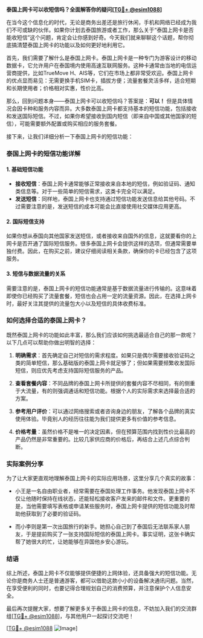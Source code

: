 **泰国上网卡可以收短信吗？全面解答你的疑问[[TG💪+ @esim1088](https://t.me/s/esim1088)]**

在当今这个信息化的时代，无论是商务出差还是旅行休闲，手机和网络已经成为我们不可或缺的伙伴。如果你计划去泰国旅游或者工作，那么关于“泰国上网卡是否能收短信”这个问题，肯定会让你感到好奇。今天我们就来聊聊这个话题，帮你彻底搞清楚泰国上网卡的功能以及如何更好地利用它。

首先，我们需要了解什么是泰国上网卡。泰国上网卡是一种专门为游客设计的移动数据卡，它允许用户在泰国境内使用高速互联网服务。这种卡通常由当地的电信运营商提供，比如TrueMove H、AIS等，它们在市场上都非常受欢迎。泰国上网卡的优点显而易见：无需更换手机SIM卡，插拔方便；流量套餐灵活多样，适合短期和长期使用者；价格相对实惠，性价比高。

那么，回到问题本身——泰国上网卡可以收短信吗？答案是：**可以！** 但是具体情况会因卡种和服务内容而异。大多数泰国上网卡都支持基本的短信功能，包括接收和发送国际短信。不过，如果你希望接收到国内短信（即来自中国或其他国家的短信），可能需要额外配置或购买相应的服务套餐。

接下来，让我们详细分析一下泰国上网卡的短信功能：

### 泰国上网卡的短信功能详解

#### 1. **基础短信功能**
   - **接收短信**：泰国上网卡通常能够正常接收来自本地的短信，例如验证码、通知类信息等。对于一些简单的短信需求，这类卡完全可以满足。
   - **发送短信**：同样地，泰国上网卡也支持通过短信功能发送信息给其他号码。不过需要注意的是，发送短信的成本可能会比直接使用社交媒体应用更高。

#### 2. **国际短信支持**
   如果你想从泰国向其他国家发送短信，或者接收来自国外的信息，这就要看你的上网卡是否开通了国际短信服务。很多泰国上网卡会提供这样的选项，但通常需要单独付费。因此，在购买之前，建议仔细阅读相关条款，确保你的卡已经包含了这项服务。

#### 3. **短信与数据流量的关系**
   需要注意的是，泰国上网卡的短信功能通常是基于数据流量进行传输的。这意味着即使你已经购买了流量套餐，短信也会占用一定的流量资源。因此，在选择上网卡时，最好关注其提供的流量包大小以及短信的具体收费标准。

### 如何选择合适的泰国上网卡？

既然泰国上网卡的功能如此丰富，那么我们应该如何挑选最适合自己的那一款呢？以下几点可以帮助你做出明智的选择：

1. **明确需求**：首先确定自己对短信的需求程度。如果只是偶尔需要接收验证码之类的简单短信，那么基础版的泰国上网卡就足够了；但如果需要频繁收发国际短信，则应优先考虑支持国际短信服务的产品。

2. **查看套餐内容**：不同品牌的泰国上网卡所提供的套餐内容不尽相同，有的侧重于大流量，有的则强调通话和短信功能。根据个人的实际需求来选择最合适的方案。

3. **参考用户评价**：可以通过网络搜索或者咨询身边的朋友，了解各个品牌的真实使用体验。毕竟别人的经历往往能为我们提供更多有价值的参考信息。

4. **价格考量**：虽然价格不是唯一的决定因素，但在预算范围内找到性价比最高的产品仍然是非常重要的。比较几家供应商的价格后，再结合上述几点综合判断。

### 实际案例分享

为了让大家更直观地理解泰国上网卡的实际应用场景，这里分享几个真实的故事：

- 小王是一名自由职业者，经常需要在泰国处理工作事务。他发现泰国上网卡不仅让他随时保持在线状态，还能轻松接收客户发来的邮件和文件。更重要的是，当他需要填写表格或申请某些服务时，泰国上网卡提供的短信功能及时帮助他获取到了必要的验证码。

- 而小李则是第一次出国旅行的新手。她担心自己到了泰国后无法联系家人朋友，于是提前购买了一张支持国际短信的泰国上网卡。事实证明，这张卡确实帮了她很大的忙，让她能够在异国他乡安心游玩。

### 结语

综上所述，泰国上网卡不仅能够提供便捷的上网体验，还具备强大的短信功能。无论你是商务人士还是普通游客，都可以借助这款小小的设备解决通讯问题。当然，在享受便利的同时，也要记得合理规划自己的消费预算，并注意保护个人信息安全。

最后再次提醒大家，想要了解更多关于泰国上网卡的信息，不妨加入我们的交流群组[[TG💪+ @esim1088](https://t.me/s/esim1088)]，与其他用户一起探讨交流吧！

[[TG💪+ @esim1088](https://t.me/s/esim1088) ![Image](https://i.postimg.cc/4NQfJmqS/Snipaste-2025-05-13-00-14-12.png)]